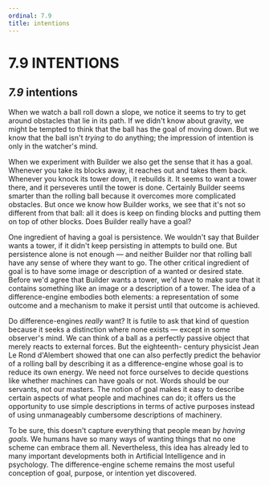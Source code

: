 ```yaml
---
ordinal: 7.9
title: intentions
---
```


# 7.9 INTENTIONS 

<h2><em>7.9</em> intentions</h2>
<p>When we watch a ball roll down a slope, we notice it seems to try to get around obstacles that lie in its path. If we didn't know about gravity, we might be tempted to think that the ball has the goal of moving down. But we know that the ball isn't <em>trying</em> to do anything; the impression of intention is only in the watcher's mind.</p>
<p>When we experiment with Builder we also get the sense that it has a goal. Whenever you take its blocks away, it reaches out and takes them back. Whenever you knock its tower down, it rebuilds it. It seems to want a tower there, and it perseveres until the tower is done. Certainly Builder seems smarter than the rolling ball because it overcomes more complicated obstacles. But once we know how Builder works, we see that it's not so different from that ball: all it does is keep on finding blocks and putting them on top of other blocks. Does Builder really have a goal?</p>
<p>One ingredient of having a goal is persistence. We wouldn't say that Builder wants a tower, if it didn't keep persisting in attempts to build one. But persistence alone is not enough &mdash; and neither Builder nor that rolling ball have any sense of where they want to go. The other critical ingredient of goal is to have some image or description of a wanted or desired state. Before we'd agree that Builder wants a tower, we'd have to make sure that it contains something like an image or a description of a tower. The idea of a difference-engine embodies both elements: a representation of some outcome and a mechanism to make it persist until that outcome is achieved.</p>
<p>Do difference-engines <em>really</em> want? It is futile to ask that kind of question because it seeks a distinction where none exists &mdash; except in some observer's mind. We can think of a ball as a perfectly passive object that merely reacts to external forces. But the eighteenth- century physicist Jean Le Rond d'Alembert showed that one can also perfectly predict the behavior of a rolling ball by describing it as a difference-engine whose goal is to reduce its own energy. We need not force ourselves to decide questions like whether machines can have goals or not. Words should be our servants, not our masters. The notion of goal makes it easy to describe certain aspects of what people and machines can do; it offers us the opportunity to use simple descriptions in terms of active purposes instead of using unmanageably cumbersome descriptions of machinery.</p>
<p>To be sure, this doesn't capture everything that people mean by <em>having goals.</em> We humans have so many ways of wanting things that no one scheme can embrace them all. Nevertheless, this idea has already led to many important developments both in Artificial Intelligence and in psychology. The difference-engine scheme remains the most useful conception of goal, purpose, or intention yet discovered.</p>